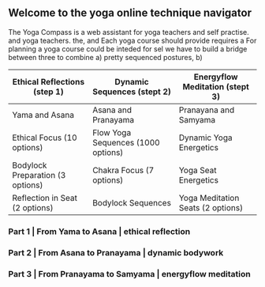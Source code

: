 ## Welcome to the yoga online technique navigator

The Yoga Compass is a web assistant for yoga teachers and self practise.   and yoga teachers. the,   and Each yoga course should provide  requires a For planning a yoga course could be inteded for sel we have to build a bridge between three  to combine a) pretty sequenced postures, b) 

Ethical Reflections (step 1) | Dynamic Sequences (stept 2) | Energyflow Meditation (stept 3)
------------ | ------------- | -------------
Yama and Asana | Asana and Pranayama | Pranayana and Samyama
Ethical Focus (10 options) | Flow Yoga Sequences (1000 options) | Dynamic Yoga Energetics
Bodylock Preparation (3 options) | Chakra Focus (7 options) | Yoga Seat Energetics
Reflection in Seat (2 options) | Bodylock Sequences | Yoga Meditation Seats (2 options)

### Part 1 | From Yama to Asana | ethical reflection

### Part 2 | From Asana to Pranayama | dynamic bodywork

### Part 3 | From Pranayama to Samyama | energyflow meditation
